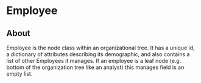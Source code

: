 # Employee

## About
Employee is the node class within an organizational tree. It has a unique id, a dictionary of attributes describing its 
demographic, and also contains a list of other Employees it manages. If an employee is a leaf node (e.g. bottom of the 
organization tree like an analyst) this manages field is an empty list.  
